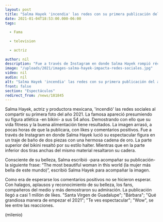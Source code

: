```yaml
---
layout: post
title: "Salma Hayek 'incendia' las redes con su primera publicación del año 2021"
date: 2021-01-04T18:53:00.000-06:00
tags:
  
  - Fama
  
  - television
  
  - actriz
  
author: nil
description: "Fue a través de Instagram en donde Salma Hayek rompió récord con su primera foto del 2021. La actriz mexicana demostró que es consciente de su belleza. "
image: "/uploads/2021/images-salma-hayek-impacta-redes-sociales.jpg"
video: nil
audio: nil
alt: "Salma Hayek 'incendia' las redes con su primera publicación del año 2021"
front: false
section: "Espectáculos"
redirect_from: /news/181845
---
```


Salma Hayek, actriz y productora mexicana, 'incendió' las redes sociales al compartir su primera foto del año 2021. La famosa apareció presumiendo su figura atlética -en bikini- a sus 54 años. Demostrando con ello que su vida fitness y la buena alimentación tiene resultados. La imagen arrasó, a pocas horas de que la publicara, con likes y comentarios positivos.  Fue a través de Instagram en donde Salma Hayek lució su espectacular figura en un traje de baño de dos piezas con una hermosa cadena de oro. La parte superior del bikini resaltó por su estilo halter. Mientras que en la parte inferior dos tiras anchas del mismo material resaltaron su cadera. 

Consciente de su belleza, Salma escribió -para acompañar su publicación- la siguiente frase: “The most beautiful woman in this world (la mujer más bella de este mundo)”, escribió Salma Hayek para acompañar la imagen.

Como era de esperarse los comentarios positivos no se hicieron esperar. Con halagos, aplausos y reconocimiento de su belleza, los fans, compañeros del medio y más demostraron su admiración. La publicación llegó a casi 1 millón de likes. "Santa Virgen de Guadalupe"; "Bárbara"; "Qué grandiosa manera de empezar el 2021"; "Te ves espectacular"; "Wow", se lee entre las reacciones. 

(milenio)